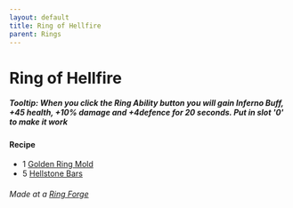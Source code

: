 ```yaml
---
layout: default
title: Ring of Hellfire
parent: Rings
---
```


# Ring of Hellfire

##### Tooltip: *When you click the Ring Ability button you will gain Inferno Buff, +45 health, +10% damage and +4defence for 20 seconds. Put in slot '0' to make it work*

#### Recipe
- 1 [Golden Ring Mold](https://ricklugtigheid.github.io/SupernovaMod/docs/items/materials/golden_ring_mold)
- 5 [Hellstone Bars](https://terraria.fandom.com/wiki/Hellstone_Bar)

###### Made at a [Ring Forge](https://ricklugtigheid.github.io/SupernovaMod/docs/items/tiles/ring_forge)